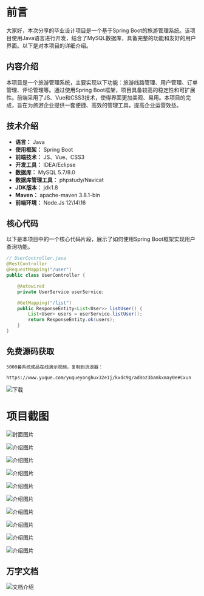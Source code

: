 # 前言

大家好，本次分享的毕业设计项目是一个基于Spring Boot的旅游管理系统。该项目使用Java语言进行开发，结合了MySQL数据库，具备完整的功能和友好的用户界面。以下是对本项目的详细介绍。

## 内容介绍

本项目是一个旅游管理系统，主要实现以下功能：旅游线路管理、用户管理、订单管理、评论管理等。通过使用Spring Boot框架，项目具备较高的稳定性和可扩展性。前端采用了JS、Vue和CSS3技术，使得界面更加美观、易用。本项目的完成，旨在为旅游企业提供一套便捷、高效的管理工具，提高企业运营效益。

## 技术介绍

- **语言：** Java
- **使用框架：** Spring Boot
- **前端技术：** JS、Vue、CSS3
- **开发工具：** IDEA/Eclipse
- **数据库：** MySQL 5.7/8.0
- **数据库管理工具：** phpstudy/Navicat
- **JDK版本：** jdk1.8
- **Maven：** apache-maven 3.8.1-bin
- **前端环境：** Node.Js 12\14\16

## 核心代码

以下是本项目中的一个核心代码片段，展示了如何使用Spring Boot框架实现用户查询功能。

```java
// UserController.java
@RestController
@RequestMapping("/user")
public class UserController {

    @Autowired
    private UserService userService;

    @GetMapping("/list")
    public ResponseEntity<List<User>> listUser() {
        List<User> users = userService.listUser();
        return ResponseEntity.ok(users);
    }
}
```

## 免费源码获取

```
5000套系统成品在线演示视频，复制到流浪器： 
```
```
https://www.yuque.com/yuqueyonghux32e1j/kxdc9g/ad8oz3bamkxmay0e#Cxun
```
![下载](https://img12.360buyimg.com/ddimg/jfs/t1/339687/11/1349/28408/68ad865fF412d7877/adaa650483a100f2.jpg)

# 项目截图

![封面图片](https://img11.360buyimg.com/ddimg/jfs/t1/316972/2/24762/117913/689de1b3F123aee9e/264b9ac5c1d581bb.jpg)

![介绍图片](https://img11.360buyimg.com/ddimg/jfs/t1/291747/34/25228/59535/689de192Fa7745a7b/da72a7f50977cfbe.jpg)

![介绍图片](https://img11.360buyimg.com/ddimg/jfs/t1/315076/22/26318/19317/689de193Fce6fb460/0be68977b905d09d.jpg)

![介绍图片](https://img10.360buyimg.com/ddimg/jfs/t1/307662/19/26649/37437/689de193F999a8c3e/d9bcdd8dea68c130.jpg)

![介绍图片](https://img12.360buyimg.com/ddimg/jfs/t1/310756/12/26346/36261/689de194F212d5d32/b939dea4b50c7011.jpg)

![介绍图片](https://img10.360buyimg.com/ddimg/jfs/t1/317316/13/25264/35262/689de194Fd722b4ae/07cfda643f4f87a3.jpg)

![介绍图片](https://img13.360buyimg.com/ddimg/jfs/t1/317045/24/25080/28594/689de195F28dee62e/e62c0bad713de676.jpg)

![介绍图片](https://img12.360buyimg.com/ddimg/jfs/t1/313091/2/26724/75634/689de196Fbe1d0271/b39ad9b68d7f9978.jpg)

![介绍图片](https://img11.360buyimg.com/ddimg/jfs/t1/321344/10/24585/20030/689de196Fee9bcca5/9865e2984927462a.jpg)

![介绍图片](https://img12.360buyimg.com/ddimg/jfs/t1/290215/17/21867/17190/689de196Fcb0a19e4/11840a929d0e4902.jpg)


## 万字文档
![文档介绍](https://img14.360buyimg.com/ddimg/jfs/t1/338393/1/3576/156947/68b1ad0cF74dc525c/ff9cd6c574295685.jpg)

